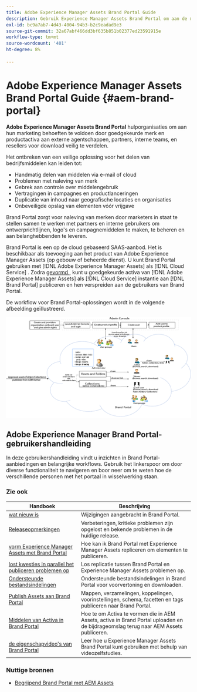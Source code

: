 ```yaml
---
title: Adobe Experience Manager Assets Brand Portal Guide
description: Gebruik Experience Manager Assets Brand Portal om aan de marketingbehoeften te voldoen door goedgekeurde merk- en productmiddelen veilig te distribueren aan externe bureaus, partners, interne teams en wederverkopers voor downloaden.
exl-id: bc9a7ab7-4d43-4004-94b3-b2c9eadad9e3
source-git-commit: 32a67abf466dd3bf635b851b02377ed23591915e
workflow-type: tm+mt
source-wordcount: '401'
ht-degree: 8%

---
```


# Adobe Experience Manager Assets Brand Portal Guide {#aem-brand-portal}

**Adobe Experience Manager Assets Brand Portal** hulporganisaties om aan hun marketing behoeften te voldoen door goedgekeurde merk en productactiva aan externe agentschappen, partners, interne teams, en resellers voor download veilig te verdelen.

Het ontbreken van een veilige oplossing voor het delen van bedrijfsmiddelen kan leiden tot:

* Handmatig delen van middelen via e-mail of cloud
* Problemen met naleving van merk
* Gebrek aan controle over middelengebruik
* Vertragingen in campagnes en productlanceringen
* Duplicatie van inhoud naar geografische locaties en organisaties
* Onbeveiligde opslag van elementen vóór vrijgave

Brand Portal zorgt voor naleving van merken door marketers in staat te stellen samen te werken met partners en interne gebruikers om ontwerprichtlijnen, logo&#39;s en campagnemiddelen te maken, te beheren en aan belanghebbenden te leveren.

Brand Portal is een op de cloud gebaseerd SAAS-aanbod. Het is beschikbaar als toevoeging aan het product van Adobe Experience Manager Assets (op gebouw of beheerde dienst). U kunt Brand Portal gebruiken met [!DNL Adobe Experience Manager Assets] als [!DNL Cloud Service] . Zodra [ gevormd ](https://experienceleague.adobe.com/en/docs/experience-manager-cloud-service/content/assets/brand-portal/configure-aem-assets-with-brand-portal), kunt u goedgekeurde activa van [!DNL Adobe Experience Manager Assets] als [!DNL Cloud Service] instantie aan [!DNL Brand Portal] publiceren en hen verspreiden aan de gebruikers van Brand Portal.

De workflow voor Brand Portal-oplossingen wordt in de volgende afbeelding geïllustreerd.

![ het werkschema van Brand Portal ](assets/BPWorkflow1.png)

## Adobe Experience Manager Brand Portal-gebruikershandleiding

In deze gebruikershandleiding vindt u inzichten in Brand Portal-aanbiedingen en belangrijke workflows. Gebruik het linkerspoor om door diverse functionaliteit te navigeren en boor neer om te weten hoe de verschillende personen met het portaal in wisselwerking staan.

### Zie ook

| Handboek | Beschrijving |
|--- |---|
| [ wat nieuw is ](whats-new.md) | Wijzigingen aangebracht in Brand Portal. |
| [Releaseopmerkingen](brand-portal-release-notes.md) | Verbeteringen, kritieke problemen zijn opgelost en bekende problemen in de huidige release. |
| [ vorm Experience Manager Assets met Brand Portal ](../using/configure-aem-assets-with-brand-portal.md) | Hoe kan ik Brand Portal met Experience Manager Assets repliceren om elementen te publiceren. |
| [ lost kwesties in parallel het publiceren problemen op ](troubleshoot-parallel-publishing.md) | Los replicatie tussen Brand Portal en Experience Manager Assets problemen op. |
| [Ondersteunde bestandsindelingen](brand-portal-supported-formats.md) | Ondersteunde bestandsindelingen in Brand Portal voor voorvertoning en downloaden. |
| [ Publish Assets aan Brand Portal ](brand-portal-sharing-folders.md) | Mappen, verzamelingen, koppelingen, voorinstellingen, schema, facetten en tags publiceren naar Brand Portal. |
| [ Middelen van Activa in Brand Portal ](brand-portal-asset-sourcing.md) | Hoe te om Activa te vormen die in AEM Assets, activa in Brand Portal uploaden en de bijdrageomslag terug naar AEM Assets publiceren. |
| [ de eigenschapvideo&#39;s van Brand Portal ](https://experienceleague.adobe.com/?lang=en&amp;tag=Brand+Portal#recommended/solutions/experience-manager) | Leer hoe u Experience Manager Assets Brand Portal kunt gebruiken met behulp van videozelfstudies. |

### Nuttige bronnen

* [ Begrijpend Brand Portal met AEM Assets ](https://experienceleague.adobe.com/en/docs/experience-manager-brand-portal/using/home)

